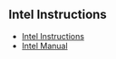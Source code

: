 ## Intel Instructions
* [Intel Instructions](https://www.youtube.com/playlist?list=PL5QYOqmT-UCjqhZFtpPTcKpReVXedoL_3)
* [Intel Manual](https://www.youtube.com/playlist?list=PL5QYOqmT-UChE3N6RkFg12gFwbM6a-iI4)
